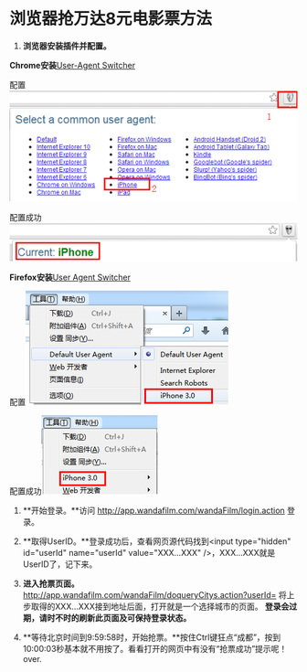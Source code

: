 # 浏览器抢万达8元电影票方法

1. **浏览器安装插件并配置。**

**Chrome安装**[User-Agent Switcher](https://chrome.google.com/webstore/detail/user-agent-switcher/lkmofgnohbedopheiphabfhfjgkhfcgf?hl=zh-CN)

配置![screenshots](https://github.com/klaus01/Wanda8/raw/master/res/c1.png)

配置成功![screenshots](https://github.com/klaus01/Wanda8/raw/master/res/c2.png)

**Firefox安装**[User Agent Switcher](https://addons.mozilla.org/zh-CN/firefox/addon/user-agent-switcher/)

配置![screenshots](https://github.com/klaus01/Wanda8/raw/master/res/f1.png)

配置成功![screenshots](https://github.com/klaus01/Wanda8/raw/master/res/f2.png)

1. **开始登录。**访问 http://app.wandafilm.com/wandaFilm/login.action 登录。

1. **取得UserID。**登录成功后，查看网页源代码找到\<input type="hidden" id="userId" name="userId" value="XXX...XXX" /\>，XXX...XXX就是UserID了，记下来。

1. **进入抢票页面。** http://app.wandafilm.com/wandaFilm/doqueryCitys.action?userId= 将上步取得的XXX...XXX接到地址后面，打开就是一个选择城市的页面。
**登录会过期，请时不时的刷新此页面及可保持登录状态。**

1. **等待北京时间到9:59:58时，开始抢票。**按住Ctrl键狂点“成都”，按到10:00:03秒基本就不用按了。看看打开的网页中有没有“抢票成功”提示呢！over.
